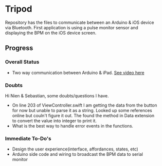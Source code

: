 # Tripod

Repository has the files to communicate between an Arduino & iOS device via Bluetooth. First application is using a pulse monitor sensor and displaying the BPM on the iOS device screen.

## Progress

### Overall Status

* Two way communication between Arduino & iPad.  [See video here](https://photos.app.goo.gl/URevDbxGt3uTu4478)

### Doubts
Hi Nien & Sebastian, some doubts/questions I have.

* On line 203 of ViewController.swift I am getting the data from the button for now but unable to parse it as a string. Looked up some references online but couln't figure it out. The found the method in Data extension to convert the value into integer to print it.
* What is the best way to handle error events in the functions.

### Immediate To-Do's
* Design the user experience(interface, affordances, states, etc)
* Arduino side code and wiring to broadcast the BPM data to serial monitor
